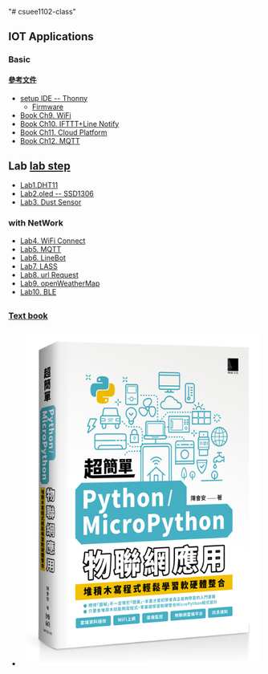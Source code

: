 "# csuee1102-class" 
## IOT Applications 
### Basic
#### [參考文件](https://github.com/jumbokh/csuee1102-class/tree/main/refers)
* [setup IDE -- Thonny](https://github.com/jumbokh/csuee1102-class/blob/main/refers/%E7%AC%AC1%E5%80%8BMicroPython%E7%A8%8B%E5%BC%8F(Thonny%E7%87%92%E9%8C%84%E7%89%88).pdf)
    * [Firmware](https://github.com/jumbokh/csuee1102-class/blob/main/esp32-20210902-v1.17.bin)
* [Book Ch9. WiFi](https://github.com/jumbokh/csuee1102-class/tree/main/refers/ch09)
* [Book Ch10. IFTTT+Line Notify](https://github.com/jumbokh/csuee1102-class/tree/main/refers/ch10)
* [Book Ch11. Cloud Platform](https://github.com/jumbokh/csuee1102-class/tree/main/refers/ch11)
* [Book Ch12. MQTT](https://github.com/jumbokh/csuee1102-class/tree/main/refers/ch12)
## Lab [lab step](https://github.com/jumbokh/csuee1102-class/blob/main/refers/LabPractice.txt)
* [Lab1.DHT11](https://github.com/jumbokh/csuee1102-class/tree/main/Lab1.DHT11)
* [Lab2.oled -- SSD1306](https://github.com/jumbokh/csuee1102-class/tree/main/Lab2.OLED)
* [Lab3. Dust Sensor](https://github.com/jumbokh/csuee1102-class/tree/main/Lab3.DustSensor)
### with NetWork
* [Lab4. WiFi Connect](https://github.com/jumbokh/csuee1102-class/tree/main/Lab4.WiFi)
* [Lab5. MQTT](https://github.com/jumbokh/csuee1102-class/tree/main/Lab5.%20MQTT)
* [Lab6. LineBot](https://github.com/jumbokh/csuee1102-class/tree/main/Lab6.%20LineBot)
* [Lab7. LASS](https://github.com/jumbokh/csuee1102-class/tree/main/Lab7.%20LASS)
* [Lab8. url Request](https://github.com/jumbokh/csuee1102-class/tree/main/Lab8.%20URL-Request)
* [Lab9. openWeatherMap](https://github.com/jumbokh/csuee1102-class/tree/main/Lab9.%20openWeatherMap)
* [Lab10. BLE](https://github.com/jumbokh/csuee1102-class/tree/main/Lab11.%20BLE)
##
### [Text book](https://www.drmaster.com.tw/Bookinfo.asp?BookID=MP32105)
* ![MP32105](https://github.com/jumbokh/csuee1102-class/blob/main/refers/MP32105.jpg)
